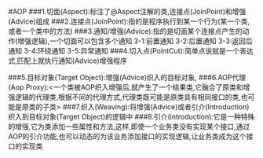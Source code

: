 #AOP
###1.切面(Aspect):标注了@Aspect注解的类,连接点(JoinPoint)和增强(Advice)组成
###2.连接点(JoinPoint):指的是程序执行到某一个行为(某一个类,或者一个类中的方法)
###3.通知/增强(Advice):指的是切面某个连接点产生的动作(增强逻辑),一个切面可以包含多个通知
    3-1:前置通知
    3-2:后置通知
    3-3:返回后通知
    3-4:环绕通知
    3-5:异常通知
###4.切入点(PointCut):简单点说就是一个表达式,匹配上就执行通知(Advice)增强程序
        
###5.目标对象(Target Object):增强(Advice)织入的目标对象,
###6.AOP代理(Aop Proxy):<一个类被AOP织入增强后,就产生了一个结果类,它融合了原类和增强逻辑的代理类,根据不同的代理方式,代理类既可能是原类具有相同接口的类,也可能是原类的子类>
###7.织入(Weaving):将增强(Advice)或者引介(Introduction)织入到目标对象(Target Object)的逻辑中
###8.引介(introduction):它是一种特殊的增强,它为类添加一些属性和方法,这样,即使一个业务类没有实现某个接口,通过AOP的引介功能,也可以动态的为该业务添加接口的实现逻辑,让业务类成为这个接口的实现类